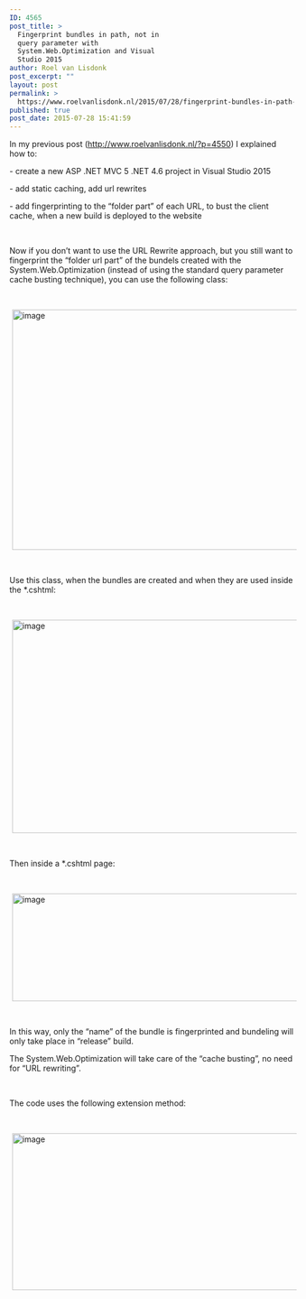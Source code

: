 ```yaml
---
ID: 4565
post_title: >
  Fingerprint bundles in path, not in
  query parameter with
  System.Web.Optimization and Visual
  Studio 2015
author: Roel van Lisdonk
post_excerpt: ""
layout: post
permalink: >
  https://www.roelvanlisdonk.nl/2015/07/28/fingerprint-bundles-in-path-not-in-query-parameter-with-system-web-optimization-and-visual-studio-2015/
published: true
post_date: 2015-07-28 15:41:59
---
```

<p align="left">In my previous post (<a title="http://www.roelvanlisdonk.nl/?p=4550" href="http://www.roelvanlisdonk.nl/?p=4550">http://www.roelvanlisdonk.nl/?p=4550</a>) I explained how to:</p>  <p align="left">- create a new ASP .NET MVC 5 .NET 4.6 project in Visual Studio 2015</p>  <p align="left">- add static caching, add url rewrites</p>  <p align="left">- add fingerprinting to the “folder part” of each URL, to bust the client cache, when a new build is deployed to the website</p>  <p align="left">&#160;</p>  <p align="left">Now if you don’t want to use the URL Rewrite approach, but you still want to fingerprint the “folder url part” of the bundels created with the System.Web.Optimization (instead of using the standard query parameter cache busting technique), you can use the following class:</p>  <p>&#160;</p>  <p><a href="http://www.roelvanlisdonk.nl/wp-content/uploads/2015/07/image59.png" rel="lightbox"><img title="image" style="border-left-width: 0px; border-right-width: 0px; background-image: none; border-bottom-width: 0px; padding-top: 0px; padding-left: 0px; margin: 0px 5px; display: inline; padding-right: 0px; border-top-width: 0px" border="0" alt="image" src="http://www.roelvanlisdonk.nl/wp-content/uploads/2015/07/image_thumb59.png" width="580" height="426" /></a></p>  <p>&#160;</p>  <p>Use this class, when the bundles are created and when they are used inside the *.cshtml:</p>  <p>&#160;</p>  <p><a href="http://www.roelvanlisdonk.nl/wp-content/uploads/2015/07/image60.png" rel="lightbox"><img title="image" style="border-left-width: 0px; border-right-width: 0px; background-image: none; border-bottom-width: 0px; padding-top: 0px; padding-left: 0px; margin: 0px 5px; display: inline; padding-right: 0px; border-top-width: 0px" border="0" alt="image" src="http://www.roelvanlisdonk.nl/wp-content/uploads/2015/07/image_thumb60.png" width="580" height="378" /></a></p>  <p>&#160;</p>  <p>Then inside a *.cshtml page:</p>  <p>&#160;</p>  <p><a href="http://www.roelvanlisdonk.nl/wp-content/uploads/2015/07/image61.png" rel="lightbox"><img title="image" style="border-left-width: 0px; border-right-width: 0px; background-image: none; border-bottom-width: 0px; padding-top: 0px; padding-left: 0px; margin: 0px 5px; display: inline; padding-right: 0px; border-top-width: 0px" border="0" alt="image" src="http://www.roelvanlisdonk.nl/wp-content/uploads/2015/07/image_thumb61.png" width="580" height="191" /></a></p>  <p>&#160;</p>  <p>In this way, only the “name” of the bundle is fingerprinted and bundeling will only take place in “release” build.</p>  <p>The System.Web.Optimization will take care of the “cache busting”, no need for “URL rewriting”.</p>  <p>&#160;</p>  <p>The code uses the following extension method:</p>  <p>&#160;</p>  <p><a href="http://www.roelvanlisdonk.nl/wp-content/uploads/2015/07/image62.png" rel="lightbox"><img title="image" style="border-top: 0px; border-right: 0px; background-image: none; border-bottom: 0px; padding-top: 0px; padding-left: 0px; border-left: 0px; margin: 0px 5px; display: inline; padding-right: 0px" border="0" alt="image" src="http://www.roelvanlisdonk.nl/wp-content/uploads/2015/07/image_thumb62.png" width="580" height="278" /></a></p>